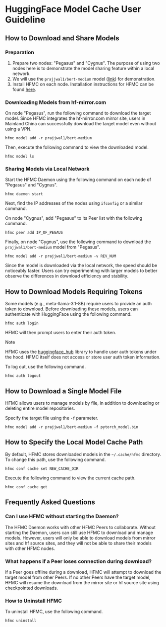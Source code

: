 # HuggingFace Model Cache User Guideline

## How to Download and Share Models

### Preparation

1. Prepare two nodes: "Pegasus" and "Cygnus". The purpose of using two nodes here is to demonstrate the model sharing feature within a local network.
2. We will use the `prajjwal1/bert-medium` model ([link](https://huggingface.co/prajjwal1/bert-medium/tree/main)) for demonstration.
3. Install HFMC on each node. Installation instructions for HFMC can be found [here](/doc/README.en.md#install-hfmc).

### Downloading Models from hf-mirror.com

On node "Pegasus", run the following command to download the target model. Since HFMC integrates the hf-mirror.com mirror site, users in Mainland China can successfully download the target model even without using a VPN.

    hfmc model add -r prajjwal1/bert-medium

Then, execute the following command to view the downloaded model.

    hfmc model ls

### Sharing Models via Local Network

Start the HFMC Daemon using the following command on each node of "Pegasus" and "Cygnus".

    hfmc daemon start

Next, find the IP addresses of the nodes using `ifconfig` or a similar command.

On node "Cygnus", add "Pegasus" to its Peer list with the following command.

    hfmc peer add IP_OF_PEGAUS

Finally, on node "Cygnus", use the following command to download the `prajjwal1/bert-medium` model from "Pegasus".

    hfmc model add -r prajjwal1/bert-medium -v REV_NUM

Since the model is downloaded via the local network, the speed should be noticeably faster. Users can try experimenting with larger models to better observe the differences in download efficiency and stability.

## How to Download Models Requiring Tokens

Some models (e.g., meta-llama-3.1-8B) require users to provide an auth token to download. Before downloading these models, users can authenticate with HuggingFace using the following command.

    hfmc auth login

HFMC will then prompt users to enter their auth token.

> [!NOTE]
>
> HFMC uses the [huggingface_hub](https://github.com/huggingface/huggingface_hub) library to handle user auth tokens under the hood. HFMC itself does not access or store user auth token information.

To log out, use the following command.

    hfmc auth logout

## How to Download a Single Model File

HFMC allows users to manage models by file, in addition to downloading or deleting entire model repositories.

Specify the target file using the `-f` parameter.

    hfmc model add -r prajjwal1/bert-medium -f pytorch_model.bin

## How to Specify the Local Model Cache Path

By default, HFMC stores downloaded models in the `~/.cache/hfmc` directory. To change this path, use the following command.

    hfmc conf cache set NEW_CACHE_DIR

Execute the following command to view the current cache path.

    hfmc conf cache get

## Frequently Asked Questions

### Can I use HFMC without starting the Daemon?

The HFMC Daemon works with other HFMC Peers to collaborate. Without starting the Daemon, users can still use HFMC to download and manage models. However, users will only be able to download models from mirror sites and hf source sites, and they will not be able to share their models with other HFMC nodes.

### What happens if a Peer loses connection during download?

If a Peer goes offline during a download, HFMC will attempt to download the target model from other Peers. If no other Peers have the target model, HFMC will resume the download from the mirror site or hf source site using checkpointed downloads.

### How to Uninstall HFMC

To uninstall HFMC, use the following command.

    hfmc uninstall
